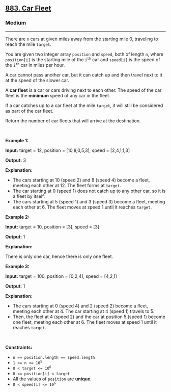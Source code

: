 <h2><a href="https://leetcode.com/problems/car-fleet">883. Car Fleet</a></h2><h3>Medium</h3><hr><p>There are <code>n</code> cars at given miles away from the starting mile 0, traveling to reach the mile <code>target</code>.</p>

<p>You are given two integer array <code>position</code> and <code>speed</code>, both of length <code>n</code>, where <code>position[i]</code> is the starting mile of the <code>i<sup>th</sup></code> car and <code>speed[i]</code> is the speed of the <code>i<sup>th</sup></code> car in miles per hour.</p>

<p>A car cannot pass another car, but it can catch up and then travel next to it at the speed of the slower car.</p>

<p>A <strong>car fleet</strong> is a car or cars driving next to each other. The speed of the car fleet is the <strong>minimum</strong> speed of any car in the fleet.</p>

<p>If a car catches up to a car fleet at the mile <code>target</code>, it will still be considered as part of the car fleet.</p>

<p>Return the number of car fleets that will arrive at the destination.</p>

<p>&nbsp;</p>
<p><strong class="example">Example 1:</strong></p>

<div class="example-block">
<p><strong>Input:</strong> <span class="example-io">target = 12, position = [10,8,0,5,3], speed = [2,4,1,1,3]</span></p>

<p><strong>Output:</strong> <span class="example-io">3</span></p>

<p><strong>Explanation:</strong></p>

<ul>
	<li>The cars starting at 10 (speed 2) and 8 (speed 4) become a fleet, meeting each other at 12. The fleet forms at <code>target</code>.</li>
	<li>The car starting at 0 (speed 1) does not catch up to any other car, so it is a fleet by itself.</li>
	<li>The cars starting at 5 (speed 1) and 3 (speed 3) become a fleet, meeting each other at 6. The fleet moves at speed 1 until it reaches <code>target</code>.</li>
</ul>
</div>

<p><strong class="example">Example 2:</strong></p>

<div class="example-block">
<p><strong>Input:</strong> <span class="example-io">target = 10, position = [3], speed = [3]</span></p>

<p><strong>Output:</strong> <span class="example-io">1</span></p>

<p><strong>Explanation:</strong></p>
There is only one car, hence there is only one fleet.</div>

<p><strong class="example">Example 3:</strong></p>

<div class="example-block">
<p><strong>Input:</strong> <span class="example-io">target = 100, position = [0,2,4], speed = [4,2,1]</span></p>

<p><strong>Output:</strong> <span class="example-io">1</span></p>

<p><strong>Explanation:</strong></p>

<ul>
	<li>The cars starting at 0 (speed 4) and 2 (speed 2) become a fleet, meeting each other at 4. The car starting at 4 (speed 1) travels to 5.</li>
	<li>Then, the fleet at 4 (speed 2) and the car at position 5 (speed 1) become one fleet, meeting each other at 6. The fleet moves at speed 1 until it reaches <code>target</code>.</li>
</ul>
</div>

<p>&nbsp;</p>
<p><strong>Constraints:</strong></p>

<ul>
	<li><code>n == position.length == speed.length</code></li>
	<li><code>1 &lt;= n &lt;= 10<sup>5</sup></code></li>
	<li><code>0 &lt; target &lt;= 10<sup>6</sup></code></li>
	<li><code>0 &lt;= position[i] &lt; target</code></li>
	<li>All the values of <code>position</code> are <strong>unique</strong>.</li>
	<li><code>0 &lt; speed[i] &lt;= 10<sup>6</sup></code></li>
</ul>
